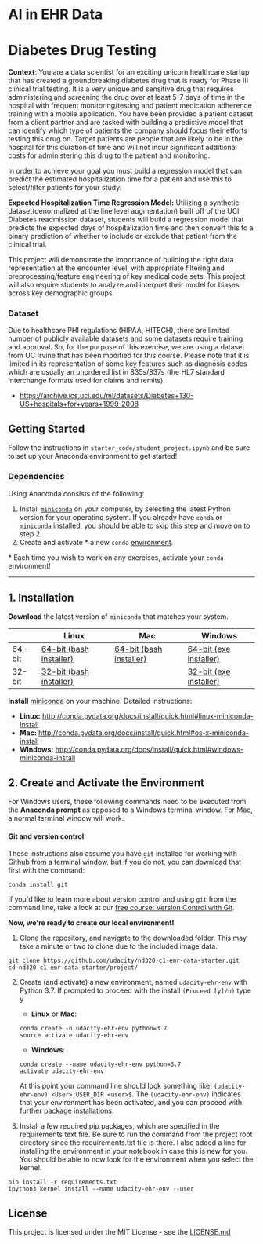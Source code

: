 # AI in EHR Data

# Diabetes Drug Testing
**Context**: You are a data scientist for an exciting unicorn healthcare startup that has created a groundbreaking diabetes drug that is ready for Phase III clinical trial testing. It is a very unique and sensitive drug that requires administering and screening the drug over at least 5-7 days of time in the hospital with frequent monitoring/testing and patient medication adherence training with a mobile application. You have been provided a patient dataset from a client partner and are tasked with building a predictive model that can identify which type of patients the company should focus their efforts testing this drug on. Target patients are people that are likely to be in the hospital for this duration of time and will not incur significant additional costs for administering this drug to the patient and monitoring.  

In order to achieve your goal you must build a regression model that can predict the estimated hospitalization time for a patient and use this to select/filter patients for your study.

**Expected Hospitalization Time Regression Model:** Utilizing a synthetic dataset(denormalized at the line level augmentation) built off of the UCI Diabetes readmission dataset, students will build a regression model that predicts the expected days of hospitalization time and then convert this to a binary prediction of whether to include or exclude that patient from the clinical trial.

This project will demonstrate the importance of building the right data representation at the encounter level, with appropriate filtering and preprocessing/feature engineering of key medical code sets. This project will also require students to analyze and interpret their model for biases across key demographic groups. 

### Dataset
Due to healthcare PHI regulations (HIPAA, HITECH), there are limited number of publicly available datasets and some datasets require training and approval. So, for the purpose of this exercise, we are using a dataset from UC Irvine that has been modified for this course. Please note that it is limited in its representation of some key features such as diagnosis codes which are usually an unordered list in 835s/837s (the HL7 standard interchange formats used for claims and remits).

- https://archive.ics.uci.edu/ml/datasets/Diabetes+130-US+hospitals+for+years+1999-2008

## Getting Started

Follow the instructions in `starter_code/student_project.ipynb` and be sure to set up your Anaconda environment to get started!


### Dependencies
Using Anaconda consists of the following:

1. Install [`miniconda`](http://conda.pydata.org/miniconda.html) on your computer, by selecting the latest Python version for your operating system. If you already have `conda` or `miniconda` installed, you should be able to skip this step and move on to step 2.
2. Create and activate * a new `conda` [environment](http://conda.pydata.org/docs/using/envs.html).

\* Each time you wish to work on any exercises, activate your `conda` environment!

---

## 1. Installation

**Download** the latest version of `miniconda` that matches your system.

|        | Linux | Mac | Windows | 
|--------|-------|-----|---------|
| 64-bit | [64-bit (bash installer)][lin64] | [64-bit (bash installer)][mac64] | [64-bit (exe installer)][win64]
| 32-bit | [32-bit (bash installer)][lin32] |  | [32-bit (exe installer)][win32]

[win64]: https://repo.continuum.io/miniconda/Miniconda3-latest-Windows-x86_64.exe
[win32]: https://repo.continuum.io/miniconda/Miniconda3-latest-Windows-x86.exe
[mac64]: https://repo.continuum.io/miniconda/Miniconda3-latest-MacOSX-x86_64.sh
[lin64]: https://repo.continuum.io/miniconda/Miniconda3-latest-Linux-x86_64.sh
[lin32]: https://repo.continuum.io/miniconda/Miniconda3-latest-Linux-x86.sh

**Install** [miniconda](http://conda.pydata.org/miniconda.html) on your machine. Detailed instructions:

- **Linux:** http://conda.pydata.org/docs/install/quick.html#linux-miniconda-install
- **Mac:** http://conda.pydata.org/docs/install/quick.html#os-x-miniconda-install
- **Windows:** http://conda.pydata.org/docs/install/quick.html#windows-miniconda-install

## 2. Create and Activate the Environment

For Windows users, these following commands need to be executed from the **Anaconda prompt** as opposed to a Windows terminal window. For Mac, a normal terminal window will work. 

#### Git and version control
These instructions also assume you have `git` installed for working with Github from a terminal window, but if you do not, you can download that first with the command:
```
conda install git
```

If you'd like to learn more about version control and using `git` from the command line, take a look at our [free course: Version Control with Git](https://www.udacity.com/course/version-control-with-git--ud123).

**Now, we're ready to create our local environment!**

1. Clone the repository, and navigate to the downloaded folder. This may take a minute or two to clone due to the included image data.
```
git clone https://github.com/udacity/nd320-c1-emr-data-starter.git
cd nd320-c1-emr-data-starter/project/
```

2. Create (and activate) a new environment, named `udacity-ehr-env` with Python 3.7. If prompted to proceed with the install `(Proceed [y]/n)` type y.

	- __Linux__ or __Mac__: 
	```
	conda create -n udacity-ehr-env python=3.7
	source activate udacity-ehr-env
	```
	- __Windows__: 
	```
	conda create --name udacity-ehr-env python=3.7
	activate udacity-ehr-env
	```
	
	At this point your command line should look something like: `(udacity-ehr-env) <User>:USER_DIR <user>$`. The `(udacity-ehr-env)` indicates that your environment has been activated, and you can proceed with further package installations.



6. Install a few required pip packages, which are specified in the requirements text file. Be sure to run the command from the project root directory since the requirements.txt file is there. I also added a line for installing the environment in your notebook in case this is new for you. You should be able to now look for the environment when you select the kernel.
 
```
pip install -r requirements.txt
ipython3 kernel install --name udacity-ehr-env --user

```



## License

This project is licensed under the MIT License - see the [LICENSE.md]()
